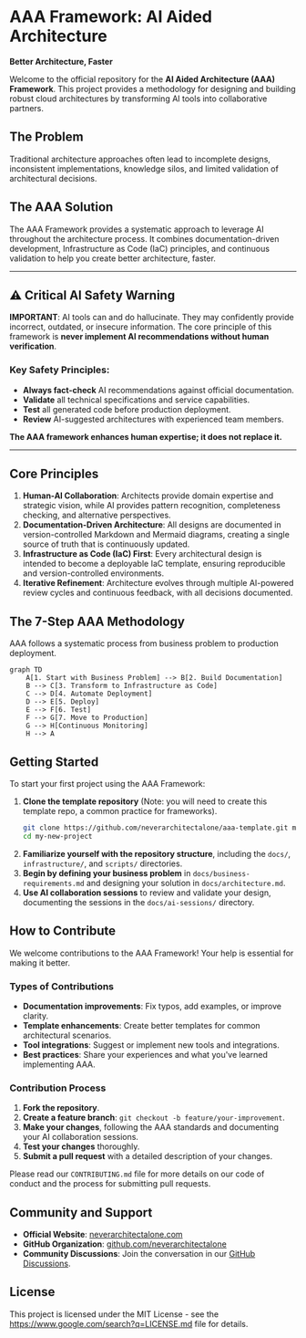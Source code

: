 # AAA Framework: AI Aided Architecture

**Better Architecture, Faster**

[](https://www.google.com/search?q=https://github.com/neverarchitectalone/framework)
[](https://neverarchitectalone.com/docs)
[](https://www.google.com/search?q=LICENSE)
[](https://github.com/neverarchitectalone)

Welcome to the official repository for the **AI Aided Architecture (AAA) Framework**. This project provides a methodology for designing and building robust cloud architectures by transforming AI tools into collaborative partners.

## The Problem

Traditional architecture approaches often lead to incomplete designs, inconsistent implementations, knowledge silos, and limited validation of architectural decisions.

## The AAA Solution

The AAA Framework provides a systematic approach to leverage AI throughout the architecture process. It combines documentation-driven development, Infrastructure as Code (IaC) principles, and continuous validation to help you create better architecture, faster.

-----

## ⚠️ Critical AI Safety Warning

**IMPORTANT**: AI tools can and do hallucinate. They may confidently provide incorrect, outdated, or insecure information. The core principle of this framework is **never implement AI recommendations without human verification**.

### Key Safety Principles:

  * **Always fact-check** AI recommendations against official documentation.
  * **Validate** all technical specifications and service capabilities.
  * **Test** all generated code before production deployment.
  * **Review** AI-suggested architectures with experienced team members.

**The AAA framework enhances human expertise; it does not replace it.**

-----

## Core Principles

1.  **Human-AI Collaboration**: Architects provide domain expertise and strategic vision, while AI provides pattern recognition, completeness checking, and alternative perspectives.
2.  **Documentation-Driven Architecture**: All designs are documented in version-controlled Markdown and Mermaid diagrams, creating a single source of truth that is continuously updated.
3.  **Infrastructure as Code (IaC) First**: Every architectural design is intended to become a deployable IaC template, ensuring reproducible and version-controlled environments.
4.  **Iterative Refinement**: Architecture evolves through multiple AI-powered review cycles and continuous feedback, with all decisions documented.

## The 7-Step AAA Methodology

AAA follows a systematic process from business problem to production deployment.

```mermaid
graph TD
    A[1. Start with Business Problem] --> B[2. Build Documentation]
    B --> C[3. Transform to Infrastructure as Code]
    C --> D[4. Automate Deployment]
    D --> E[5. Deploy]
    E --> F[6. Test]
    F --> G[7. Move to Production]
    G --> H[Continuous Monitoring]
    H --> A
```

## Getting Started

To start your first project using the AAA Framework:

1.  **Clone the template repository** (Note: you will need to create this template repo, a common practice for frameworks).
    ```bash
    git clone https://github.com/neverarchitectalone/aaa-template.git my-new-project
    cd my-new-project
    ```
2.  **Familiarize yourself with the repository structure**, including the `docs/`, `infrastructure/`, and `scripts/` directories.
3.  **Begin by defining your business problem** in `docs/business-requirements.md` and designing your solution in `docs/architecture.md`.
4.  **Use AI collaboration sessions** to review and validate your design, documenting the sessions in the `docs/ai-sessions/` directory.

## How to Contribute

We welcome contributions to the AAA Framework\! Your help is essential for making it better.

### Types of Contributions

  * **Documentation improvements**: Fix typos, add examples, or improve clarity.
  * **Template enhancements**: Create better templates for common architectural scenarios.
  * **Tool integrations**: Suggest or implement new tools and integrations.
  * **Best practices**: Share your experiences and what you've learned implementing AAA.

### Contribution Process

1.  **Fork the repository**.
2.  **Create a feature branch**: `git checkout -b feature/your-improvement`.
3.  **Make your changes**, following the AAA standards and documenting your AI collaboration sessions.
4.  **Test your changes** thoroughly.
5.  **Submit a pull request** with a detailed description of your changes.

Please read our `CONTRIBUTING.md` file for more details on our code of conduct and the process for submitting pull requests.

## Community and Support

  * **Official Website**: [neverarchitectalone.com](https://neverarchitectalone.com)
  * **GitHub Organization**: [github.com/neverarchitectalone](https://github.com/neverarchitectalone)
  * **Community Discussions**: Join the conversation in our [GitHub Discussions](https://github.com/neverarchitectalone/community/discussions).

## License

This project is licensed under the MIT License - see the https://www.google.com/search?q=LICENSE.md file for details.